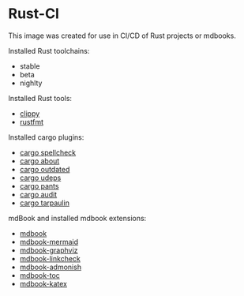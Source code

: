 
# Rust-CI

This image was created for use in CI/CD of Rust projects or mdbooks.

Installed Rust toolchains:

- stable
- beta
- nighlty

Installed Rust tools:

- [clippy](https://github.com/rust-lang/rust-clippy/tree/master/book)
- [rustfmt](https://github.com/rust-lang/rustfmt)

Installed cargo plugins:

- [cargo spellcheck](https://github.com/drahnr/cargo-spellcheck)
- [cargo about](https://github.com/EmbarkStudios/cargo-about)
- [cargo outdated](https://github.com/kbknapp/cargo-outdated)
- [cargo udeps](https://github.com/est31/cargo-udeps)
- [cargo pants](https://github.com/sonatype-nexus-community/cargo-pants)
- [cargo audit](https://github.com/RustSec/rustsec/tree/main/cargo-audit)
- [cargo tarpaulin](https://github.com/xd009642/tarpaulin)

mdBook and installed mdbook extensions:

- [mdbook](https://github.com/rust-lang/mdBook)
- [mdbook-mermaid](https://github.com/badboy/mdbook-mermaid)
- [mdbook-graphviz](https://github.com/dylanowen/mdbook-graphviz)
- [mdbook-linkcheck](https://github.com/Michael-F-Bryan/mdbook-linkcheck)
- [mdbook-admonish](https://github.com/tommilligan/mdbook-admonish)
- [mdbook-toc](https://github.com/badboy/mdbook-toc)
- [mdbook-katex](https://github.com/lzanini/mdbook-katex)
